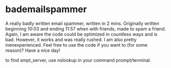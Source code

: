 # bademailspammer
A really badly written email spammer, written in 2 mins. Originally written beginning 10:03 and ending 11:57 when with friends, made to spam a friend. Again, I am aware the code could be optimized in countless ways and is bad. However, it works and was really rushed. I am also pretty inenexperienced. 
Feel free to use the code if you want to (for some reason)?
Have a nice day!

to find smpt_server, use nslookup in your command prompt/terminal.
